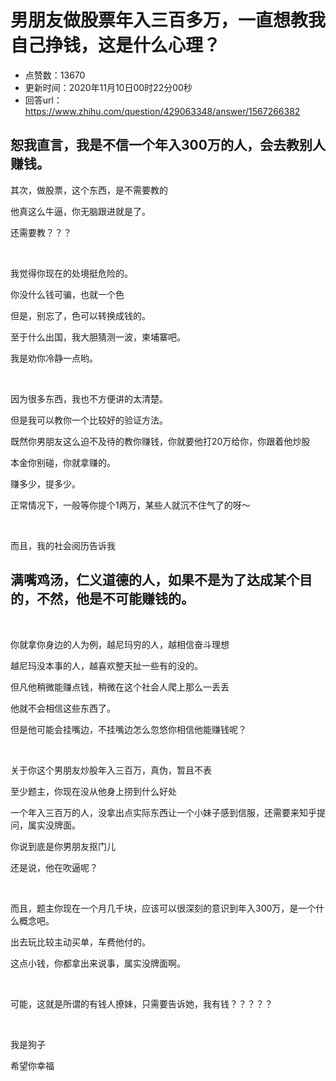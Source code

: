 # 男朋友做股票年入三百多万，一直想教我自己挣钱，这是什么心理？
- 点赞数：13670
- 更新时间：2020年11月10日00时22分00秒
- 回答url：https://www.zhihu.com/question/429063348/answer/1567266382
<body>
 <h2>恕我直言，我是不信一个年入300万的人，会去教别人赚钱。</h2>
 <p data-pid="3IQ7eF1e">其次，做股票，这个东西，是不需要教的</p>
 <p data-pid="8XamG_xv">他真这么牛逼，你无脑跟进就是了。</p>
 <p data-pid="ZrEaivO2">还需要教？？？</p>
 <p class="ztext-empty-paragraph"><br></p>
 <p data-pid="79zZ7uh0">我觉得你现在的处境挺危险的。</p>
 <p data-pid="Vk_3A406">你没什么钱可骗，也就一个色</p>
 <p data-pid="fbgRcNtE">但是，别忘了，色可以转换成钱的。</p>
 <p data-pid="8v12dwkZ">至于什么出国，我大胆猜测一波，柬埔寨吧。</p>
 <p data-pid="xwX5YQKi">我是劝你冷静一点哟。</p>
 <p class="ztext-empty-paragraph"><br></p>
 <p data-pid="gaL-R28J">因为很多东西，我也不方便讲的太清楚。</p>
 <p data-pid="P42-DoNO">但是我可以教你一个比较好的验证方法。</p>
 <p data-pid="KNCR0MgT">既然你男朋友这么迫不及待的教你赚钱，你就要他打20万给你，你跟着他炒股</p>
 <p data-pid="Uc9P4EMg">本金你别碰，你就拿赚的。</p>
 <p data-pid="pqg438dB">赚多少，提多少。</p>
 <p data-pid="bsGKutoI">正常情况下，一般等你提个1两万，某些人就沉不住气了的呀～</p>
 <p class="ztext-empty-paragraph"><br></p>
 <p data-pid="AZUtqcS1">而且，我的社会阅历告诉我</p>
 <h2>满嘴鸡汤，仁义道德的人，如果不是为了达成某个目的，不然，他是不可能赚钱的。</h2>
 <p class="ztext-empty-paragraph"><br></p>
 <p data-pid="DPl4uM_J">你就拿你身边的人为例，越尼玛穷的人，越相信奋斗理想</p>
 <p data-pid="Ef1Gf6JN">越尼玛没本事的人，越喜欢整天扯一些有的没的。</p>
 <p data-pid="i60Yc4ov">但凡他稍微能赚点钱，稍微在这个社会人爬上那么一丢丢</p>
 <p data-pid="uxyq_bKo">他就不会相信这些东西了。</p>
 <p data-pid="S6JqaSIL">但是他可能会挂嘴边，不挂嘴边怎么忽悠你相信他能赚钱呢？</p>
 <p class="ztext-empty-paragraph"><br></p>
 <p data-pid="XFqcIs48">关于你这个男朋友炒股年入三百万，真伪，暂且不表</p>
 <p data-pid="kdj40DKZ">至少题主，你现在没从他身上捞到什么好处</p>
 <p data-pid="nMr_pQjZ">一个年入三百万的人，没拿出点实际东西让一个小妹子感到信服，还需要来知乎提问，属实没牌面。</p>
 <p data-pid="X6zdxFrI">你说到底是你男朋友抠门儿</p>
 <p data-pid="04_HP9kc">还是说，他在吹逼呢？</p>
 <p class="ztext-empty-paragraph"><br></p>
 <p data-pid="ZHoBeb6U">而且，题主你现在一个月几千块，应该可以很深刻的意识到年入300万，是一个什么概念吧。</p>
 <p data-pid="YqUiDzrK">出去玩比较主动买单，车费他付的。</p>
 <p data-pid="ueC_S_e4">这点小钱，你都拿出来说事，属实没牌面啊。</p>
 <p class="ztext-empty-paragraph"><br></p>
 <p data-pid="ggfnFrRn">可能，这就是所谓的有钱人撩妹，只需要告诉她，我有钱？？？？？</p>
 <p class="ztext-empty-paragraph"><br></p>
 <p data-pid="Hwtz7ggN">我是狗子</p>
 <p data-pid="HxrP4oUa">希望你幸福</p>
</body>